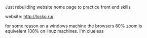 Just rebuilding website home page to practice front end skills

website: http://losko.ru/

for some reason on a windows machine the browsers 80% zoom is equivelent 100% on linuz machines. I'm clueless
